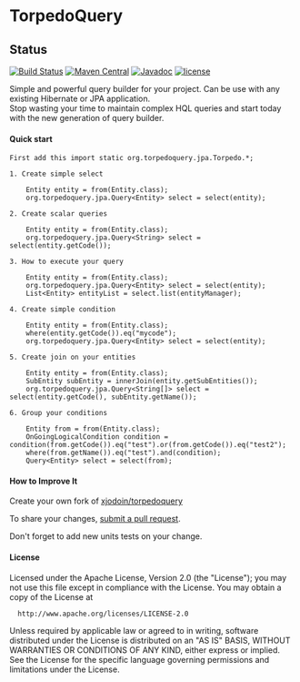 TorpedoQuery
============

## Status

[![Build Status](https://secure.travis-ci.org/xjodoin/torpedoquery.png?branch=master)](http://travis-ci.org/xjodoin/torpedoquery)
[![Maven Central](https://maven-badges.herokuapp.com/maven-central/org.torpedoquery/org.torpedoquery/badge.svg)](https://maven-badges.herokuapp.com/maven-central/org.torpedoquery/org.torpedoquery)
[![Javadoc](https://javadoc-emblem.rhcloud.com/doc/org.torpedoquery/org.torpedoquery/badge.svg)](http://www.javadoc.io/doc/org.torpedoquery/org.torpedoquery)
[![license](https://img.shields.io/github/license/xjodoin/torpedoquery.svg)](https://github.com/xjodoin/torpedoquery/blob/master/LICENSE)



Simple and powerful query builder for your project. Can be use with any existing Hibernate or JPA application.  
Stop wasting your time to maintain complex HQL queries and start today with the new generation of query builder.


#### Quick start ####

  	First add this import static org.torpedoquery.jpa.Torpedo.*;

  	1. Create simple select

  		Entity entity = from(Entity.class);
 		org.torpedoquery.jpa.Query<Entity> select = select(entity);

 	2. Create scalar queries

 		Entity entity = from(Entity.class);
 		org.torpedoquery.jpa.Query<String> select = select(entity.getCode());

   	3. How to execute your query

   		Entity entity = from(Entity.class);
 		org.torpedoquery.jpa.Query<Entity> select = select(entity);
 		List<Entity> entityList = select.list(entityManager);

 	4. Create simple condition

 		Entity entity = from(Entity.class);
 		where(entity.getCode()).eq("mycode");
 		org.torpedoquery.jpa.Query<Entity> select = select(entity);

 	5. Create join on your entities

 		Entity entity = from(Entity.class);
 		SubEntity subEntity = innerJoin(entity.getSubEntities());
 		org.torpedoquery.jpa.Query<String[]> select = select(entity.getCode(), subEntity.getName());

   	6. Group your conditions

   		Entity from = from(Entity.class);
 		OnGoingLogicalCondition condition = condition(from.getCode()).eq("test").or(from.getCode()).eq("test2");
 		where(from.getName()).eq("test").and(condition);
 		Query<Entity> select = select(from);


#### How to Improve It ####

Create your own fork of [xjodoin/torpedoquery](https://github.com/xjodoin/torpedoquery)

To share your changes, [submit a pull request](https://github.com/xjodoin/torpedoquery/pull/new/master).

Don't forget to add new units tests on your change.


#### License ####

  Licensed under the Apache License, Version 2.0 (the "License");
  you may not use this file except in compliance with the License.
  You may obtain a copy of the License at

      http://www.apache.org/licenses/LICENSE-2.0

  Unless required by applicable law or agreed to in writing, software
  distributed under the License is distributed on an "AS IS" BASIS,
  WITHOUT WARRANTIES OR CONDITIONS OF ANY KIND, either express or implied.
  See the License for the specific language governing permissions and
  limitations under the License.
